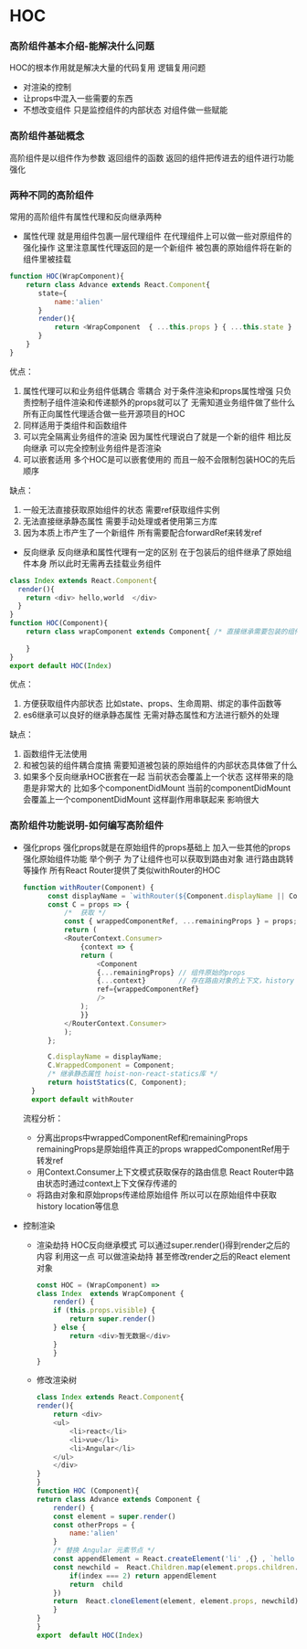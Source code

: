 # HOC  

### 高阶组件基本介绍-能解决什么问题  
HOC的根本作用就是解决大量的代码复用 逻辑复用问题  
- 对渲染的控制  
- 让props中混入一些需要的东西
- 不想改变组件 只是监控组件的内部状态 对组件做一些赋能

### 高阶组件基础概念
高阶组件是以组件作为参数 返回组件的函数 返回的组件把传进去的组件进行功能强化

### 两种不同的高阶组件  
常用的高阶组件有属性代理和反向继承两种

- 属性代理
  就是用组件包裹一层代理组件 在代理组件上可以做一些对原组件的强化操作
  这里注意属性代理返回的是一个新组件 被包裹的原始组件将在新的组件里被挂载
```javascript
function HOC(WrapComponent){
    return class Advance extends React.Component{
       state={
           name:'alien'
       }
       render(){
           return <WrapComponent  { ...this.props } { ...this.state }  />
       }
    }
}
```
优点：
1. 属性代理可以和业务组件低耦合 零耦合 对于条件渲染和props属性增强 只负责控制子组件渲染和传递额外的props就可以了 无需知道业务组件做了些什么 所有正向属性代理适合做一些开源项目的HOC
2. 同样适用于类组件和函数组件
3. 可以完全隔离业务组件的渲染 因为属性代理说白了就是一个新的组件 相比反向继承 可以完全控制业务组件是否渲染
4. 可以嵌套适用 多个HOC是可以嵌套使用的 而且一般不会限制包装HOC的先后顺序

缺点：
1. 一般无法直接获取原始组件的状态 需要ref获取组件实例
2. 无法直接继承静态属性 需要手动处理或者使用第三方库
3. 因为本质上市产生了一个新组件 所有需要配合forwardRef来转发ref

- 反向继承
  反向继承和属性代理有一定的区别 在于包装后的组件继承了原始组件本身 所以此时无需再去挂载业务组件
```javascript
class Index extends React.Component{
  render(){
    return <div> hello,world  </div>
  }
}
function HOC(Component){
    return class wrapComponent extends Component{ /* 直接继承需要包装的组件 */
        
    }
}
export default HOC(Index) 
```
优点：
1. 方便获取组件内部状态 比如state、props、生命周期、绑定的事件函数等
2. es6继承可以良好的继承静态属性 无需对静态属性和方法进行额外的处理

缺点：
1. 函数组件无法使用
2. 和被包装的组件耦合度搞 需要知道被包装的原始组件的内部状态具体做了什么
3. 如果多个反向继承HOC嵌套在一起 当前状态会覆盖上一个状态 这样带来的隐患是非常大的 比如多个componentDidMount 当前的componentDidMount会覆盖上一个componentDidMount 这样副作用串联起来 影响很大

### 高阶组件功能说明-如何编写高阶组件

- 强化props
  强化props就是在原始组件的props基础上 加入一些其他的props 强化原始组件功能 举个例子 为了让组件也可以获取到路由对象 进行路由跳转等操作 所有React Router提供了类似withRouter的HOC
  ```javascript
  function withRouter(Component) {
        const displayName = `withRouter(${Component.displayName || Component.name})`;
        const C = props => {
            /*  获取 */
            const { wrappedComponentRef, ...remainingProps } = props;
            return (
            <RouterContext.Consumer>
                {context => {
                return (
                    <Component
                    {...remainingProps} // 组件原始的props 
                    {...context}        // 存在路由对象的上下文，history  location 等 
                    ref={wrappedComponentRef}
                    />
                );
                }}
            </RouterContext.Consumer>
            );
        };

        C.displayName = displayName;
        C.WrappedComponent = Component;
        /* 继承静态属性 hoist-non-react-statics库 */
        return hoistStatics(C, Component);
    }
    export default withRouter
  ```
  流程分析：
  - 分离出props中wrappedComponentRef和remainingProps remainingProps是原始组件真正的props wrappedComponentRef用于转发ref
  - 用Context.Consumer上下文模式获取保存的路由信息 React Router中路由状态时通过context上下文保存传递的
  - 将路由对象和原始props传递给原始组件 所以可以在原始组件中获取history location等信息

- 控制渲染
  - 渲染劫持
    HOC反向继承模式 可以通过super.render()得到render之后的内容 利用这一点 可以做渲染劫持 甚至修改render之后的React element对象
    ```javascript
    const HOC = (WrapComponent) =>
    class Index  extends WrapComponent {
        render() {
        if (this.props.visible) {
            return super.render()
        } else {
            return <div>暂无数据</div>
        }
        }
    }
    ```
  - 修改渲染树
    ```javascript
    class Index extends React.Component{
    render(){
        return <div>
        <ul>
            <li>react</li>
            <li>vue</li>
            <li>Angular</li>
        </ul>
        </div>
    }
    }
    function HOC (Component){
    return class Advance extends Component {
        render() {
        const element = super.render()
        const otherProps = {
            name:'alien'
        }
        /* 替换 Angular 元素节点 */
        const appendElement = React.createElement('li' ,{} , `hello ,world , my name  is ${ otherProps.name }` )
        const newchild =  React.Children.map(element.props.children.props.children,(child,index)=>{
            if(index === 2) return appendElement
            return  child
        }) 
        return  React.cloneElement(element, element.props, newchild)
        }
    }
    }
    export  default HOC(Index)
    ```